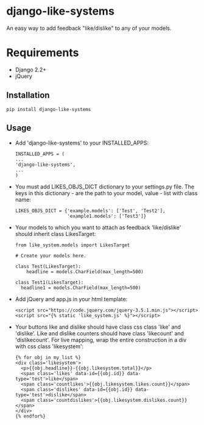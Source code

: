 # django-like-systems


An easy way to add feedback "like/dislike"  to any of your models.

# Requirements


+ Django 2.2+
+ jQuery

## Installation


    pip install django-like-systems

## Usage


+ Add 'django-like-systems' to your INSTALLED_APPS:
    
      INSTALLED_APPS = (
      ...
      'django-like-systems',
      ...
      )

+ You must add LIKES_OBJS_DICT dictionary to your settings.py file. The keys in this dictionary - are the path to your model, value - list with class name:

      LIKES_OBJS_DICT = {'example.models': ['Test', 'Test2'],
                         'example1.models': ['Test3']}

+ Your models to which you want to attach as feedback 'like/dislike'
  should inherit class LikesTarget:

      from like_system.models import LikesTarget

      # Create your models here.

      class Test(LikesTarget):
          headline = models.CharField(max_length=500)

      class Test1(LikesTarget):
        headline1 = models.CharField(max_length=500)

+ Add jQuery and app.js in your html template:

      <script src="https://code.jquery.com/jquery-3.5.1.min.js"></script>
      <script src="{% static 'like_system.js' %}"></script>

+ Your buttons like and dislike should have class css class 'like' and 'dislike'.
 Like and dislike counters should have class 'likecount' and 'dislikecount'.
For live mapping, wrap the entire construction in a div
with css class 'likesystem':

      {% for obj in my_list %}
      <div class='likesystem'>
        <p>{{obj.headline}}-{{obj.likesystem.total}}</p>
        <span class='likes' data-id={{obj.id}} data-type='test'>like</span>
        <span class='countlikes'>{{obj.likesystem.likes.count}}</span>      
        <span class='dislikes' data-id={{obj.id}} data-type='test'>dislike</span>
        <span class='countdislikes'>{{obj.likesystem.dislikes.count}}</span>
      </div>
      {% endfor%}
